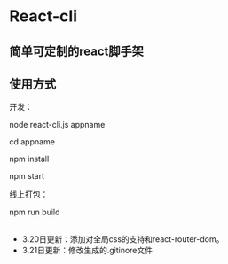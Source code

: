 # React-cli
## 简单可定制的react脚手架
## 使用方式
开发：

node react-cli.js appname

cd appname

npm install

npm start

线上打包：

npm run build

## 
- 3.20日更新：添加对全局css的支持和react-router-dom。
- 3.21日更新：修改生成的.gitinore文件
